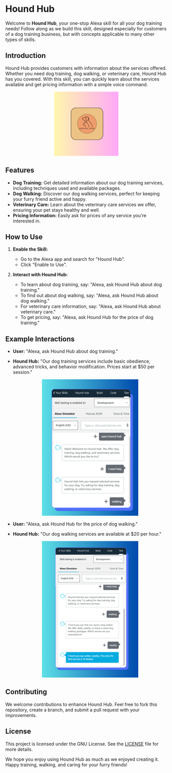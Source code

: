 # Hound Hub

Welcome to **Hound Hub**, your one-stop Alexa skill for all your dog training needs! Follow along as we build this skill, designed especially for customers of a dog training business, but with concepts applicable to many other types of skills.

## Introduction

Hound Hub provides customers with information about the services offered. Whether you need dog training, dog walking, or veterinary care, Hound Hub has you covered. With this skill, you can quickly learn about the services available and get pricing information with a simple voice command.

<div style="text-align: center;">
  <img src="assets/images/logo.png" alt="Hound Hub Logo" width="200"/>
</div>

## Features

- **Dog Training:** Get detailed information about our dog training services, including techniques used and available packages.
- **Dog Walking:** Discover our dog walking services, perfect for keeping your furry friend active and happy.
- **Veterinary Care:** Learn about the veterinary care services we offer, ensuring your pet stays healthy and well.
- **Pricing Information:** Easily ask for prices of any service you're interested in.



## How to Use

1. **Enable the Skill:** 
   - Go to the Alexa app and search for "Hound Hub".
   - Click "Enable to Use".

2. **Interact with Hound Hub:**
   - To learn about dog training, say: "Alexa, ask Hound Hub about dog training."
   - To find out about dog walking, say: "Alexa, ask Hound Hub about dog walking."
   - For veterinary care information, say: "Alexa, ask Hound Hub about veterinary care."
   - To get pricing, say: "Alexa, ask Hound Hub for the price of dog training."

## Example Interactions

- **User:** "Alexa, ask Hound Hub about dog training."
- **Hound Hub:** "Our dog training services include basic obedience, advanced tricks, and behavior modification. Prices start at $50 per session."

  <p align="center">
    <img src="assets/images/1.png" alt="Dog Training Example" width="300"/>
  </p>

- **User:** "Alexa, ask Hound Hub for the price of dog walking."
- **Hound Hub:** "Our dog walking services are available at $20 per hour."

  <p align="center">
    <img src="assets/images/2.png" alt="Dog Walking Example" width="300"/>
  </p>

## Contributing

We welcome contributions to enhance Hound Hub. Feel free to fork this repository, create a branch, and submit a pull request with your improvements.

## License

This project is licensed under the GNU License. See the [LICENSE](LICENSE) file for more details.


We hope you enjoy using Hound Hub as much as we enjoyed creating it. Happy training, walking, and caring for your furry friends!
